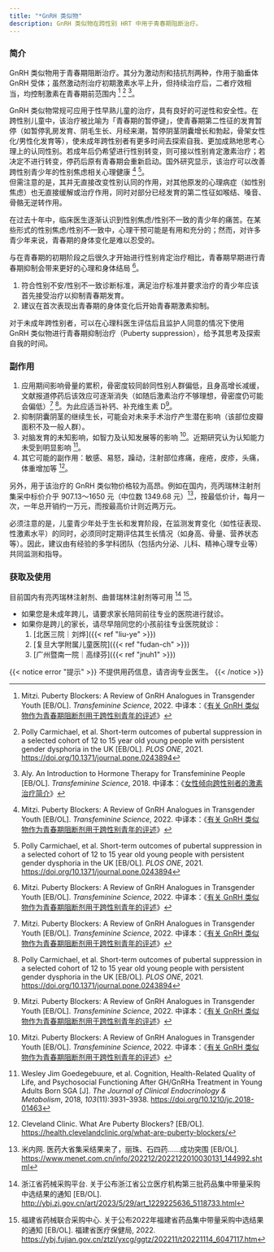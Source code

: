 ```yaml
---
title: "*GnRH 类似物"
description: GnRH 类似物在跨性别 HRT 中用于青春期阻断治疗。
---
```


### 简介

GnRH 类似物用于青春期阻断治疗。其分为激动剂和拮抗剂两种，作用于脑垂体 GnRH 受体；虽然激动剂治疗初期激素水平上升，但持续治疗后，二者疗效相当，均控制激素在青春期前范围内 [^1] [^2] [^3]。

GnRH 类似物常规可应用于性早熟儿童的治疗，具有良好的可逆性和安全性。在跨性别儿童中，该治疗被比喻为「青春期的暂停键」，使青春期第二性征的发育暂停（如暂停乳房发育、阴毛生长、月经来潮，暂停阴茎阴囊增长和勃起，骨架女性化/男性化发育等），使未成年跨性别者有更多时间去探索自我、更加成熟地思考心理上的认同性别。若成年后仍希望进行性别转变，则可接以性别肯定激素治疗；若决定不进行转变，停药后原有青春期会重新启动。国外研究显示，该治疗可以改善跨性别青少年的性别焦虑相关心理健康 [^1] [^2]。\
但需注意的是，其并无直接改变性别认同的作用，对其他原发的心理病症（如性别焦虑）也无直接缓解或治疗作用，同时对部分已经发育的第二性征如喉结、嗓音、骨骼无逆转作用。

在过去十年中，临床医生逐渐认识到性别焦虑/性别不一致的青少年的痛苦。在某些形式的性别焦虑/性别不一致中，心理干预可能是有用和充分的；然而，对许多青少年来说，青春期的身体变化是难以忍受的。

与在青春期的初期阶段之后很久才开始进行性别肯定治疗相比，青春期早期进行青春期抑制会带来更好的心理和身体结局 [^1]。

1. 符合性别不安/性别不一致诊断标准，满足治疗标准并要求治疗的青少年应该首先接受治疗以抑制青春期发育。
1. 建议在首次表现出青春期的身体变化后开始青春期激素抑制。

对于未成年跨性别者，可以在心理科医生评估后且监护人同意的情况下使用 GnRH 类似物进行青春期抑制治疗（Puberty suppression），给予其思考及探索自我的时间。

### 副作用

1. 应用期间影响骨量的累积，骨密度较同龄同性别人群偏低，且身高增长减缓，文献报道停药后该效应可逐渐消失（如随后激素治疗不够理想，骨密度仍可能会偏低）[^1] [^2]。为此应适当补钙、补充维生素 D[^1]。
1. 抑制阴囊阴茎的继续生长，可能会对未来手术治疗产生潜在影响（该部位皮瓣面积不及一般人群）。
1. 对脑发育的未知影响，如智力及认知发展等的影响 [^1]。近期研究认为认知能力未受到明显影响 [^4]。
1. 其它可能的副作用：敏感、易怒，躁动，注射部位疼痛，痤疮，皮疹，头痛，体重增加等 [^5]。

另外，用于该治疗的 GnRH 类似物价格较为高昂。例如在国内，亮丙瑞林注射剂集采中标价介乎 907.13～1650 元（中位数 1349.68 元）[^7]，按最低价计，每月一次，一年总开销约一万元，而按最高价计则近两万元。

必须注意的是，儿童青少年处于生长和发育阶段，在监测发育变化（如性征表现、性激素水平）的同时，必须同时定期评估其生长情况（如身高、骨量、营养状态等）。因此，建议由有经验的多学科团队（包括内分泌、儿科、精神心理专业等）共同监测和指导。

### 获取及使用

目前国内有亮丙瑞林注射剂、曲普瑞林注射剂等可用 [^6] [^8]。

- 如果您是未成年跨儿，请要求家长陪同前往专业的医院进行就诊。
- 如果你是跨儿的家长，请尽早陪同您的小孩前往专业医院就诊：
  1. [北医三院｜刘烨]({{< ref "liu-ye" >}})
  1. [复旦大学附属儿童医院]({{< ref "fudan-ch" >}})
  1. [广州暨南一院｜高绿芬]({{< ref "jnuh1" >}})

{{< notice error "提示" >}}
不提供用药信息，请咨询专业医生。
{{< /notice >}}

[^1]: Mitzi. Puberty Blockers: A Review of GnRH Analogues in Transgender Youth [EB/OL]. *Transfeminine Science*, 2022. 中译本：《[有关 GnRH 类似物作为青春期阻断剂用于跨性别青年的评述](https://tfsci.mtf.wiki/articles/puberty-blockers/)》
[^2]: Polly Carmichael, et al. Short-term outcomes of pubertal
suppression in a selected cohort of 12 to
15 year old young people with persistent
gender dysphoria in the UK [EB/OL]. *PLOS ONE*, 2021. <https://doi.org/10.1371/journal.pone.0243894>
[^3]: Aly. An Introduction to Hormone Therapy for Transfeminine People [EB/OL]. *Transfeminine Science*, 2018. 中译本：《[女性倾向跨性别者的激素治疗简介](https://tfsci.mtf.wiki/articles/transfem-intro/#gnrh-agonists-and-antagonists)》
[^4]: Wesley Jim Goedegebuure, et al. Cognition, Health-Related Quality of Life, and Psychosocial Functioning After GH/GnRHa Treatment in Young Adults Born SGA [J]. *The Journal of Clinical Endocrinology & Metabolism*, 2018, *103*(11):3931–3938. <https://doi.org/10.1210/jc.2018-01463>
[^5]: Cleveland Clinic. What Are Puberty Blockers? [EB/OL]. <https://health.clevelandclinic.org/what-are-puberty-blockers/>
[^6]: 浙江省药械采购平台. 关于公布浙江省公立医疗机构第三批药品集中带量采购中选结果的通知 [EB/OL]. <http://ybj.zj.gov.cn/art/2023/5/29/art_1229225636_5118733.html>
[^7]: 米内网. 医药大省集采结果来了，丽珠、石四药......成功突围 [EB/OL]. <https://www.menet.com.cn/info/202212/2022122010030131_144992.shtml>
[^8]: 福建省药械联合采购中心. 关于公布2022年福建省药品集中带量采购中选结果的通知 [EB/OL]. 福建省医疗保健局, 2022. <https://ybj.fujian.gov.cn/ztzl/yxcg/ggtz/202211/t20221114_6047117.htm>
